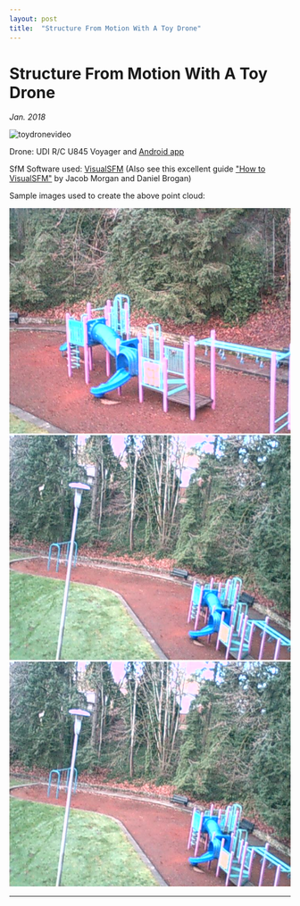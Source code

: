 ```yaml
---
layout: post
title:  "Structure From Motion With A Toy Drone"
---
```


# Structure From Motion With A Toy Drone
*Jan. 2018*
	
![toydronevideo](/assets/images/toydrone_video.gif)

Drone: UDI R/C U845 Voyager and [Android app](https://play.google.com/store/apps/details?id=com.udirc.fpv&hl=en)

SfM Software used: [VisualSFM](http://ccwu.me/vsfm/) (Also see this excellent guide ["How to VisualSFM"](https://d32ogoqmya1dw8.cloudfront.net/files/getsi/teaching_materials/high-rez-topo/visual_sfm_tutorial.pdf) by Jacob Morgan and Daniel Brogan)

Sample images used to create the above point cloud:

![toydrone1](/assets/images/toydrone1.jpg)
![toydrone2](/assets/images/toydrone2.jpg)
![toydrone2](/assets/images/toydrone2.jpg)

* * *